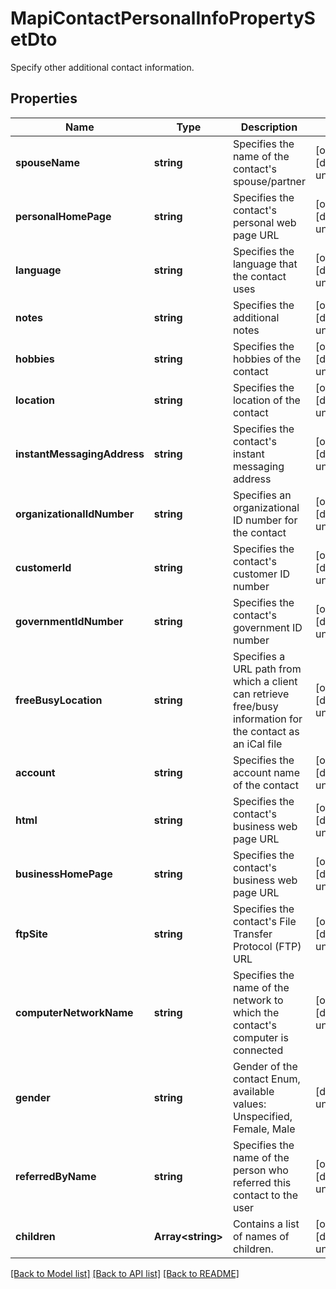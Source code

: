 # MapiContactPersonalInfoPropertySetDto

Specify other additional contact information.             

## Properties
Name | Type | Description | Notes
---- | ---- | ----------- | -----
**spouseName** | **string** | Specifies the name of the contact's spouse/partner              | [optional] [default to undefined]
**personalHomePage** | **string** | Specifies the contact's personal web page URL              | [optional] [default to undefined]
**language** | **string** | Specifies the language that the contact uses              | [optional] [default to undefined]
**notes** | **string** | Specifies the additional notes              | [optional] [default to undefined]
**hobbies** | **string** | Specifies the hobbies of the contact              | [optional] [default to undefined]
**location** | **string** | Specifies the location of the contact              | [optional] [default to undefined]
**instantMessagingAddress** | **string** | Specifies the contact's instant messaging address              | [optional] [default to undefined]
**organizationalIdNumber** | **string** | Specifies an organizational ID number for the contact              | [optional] [default to undefined]
**customerId** | **string** | Specifies the contact's customer ID number              | [optional] [default to undefined]
**governmentIdNumber** | **string** | Specifies the contact's government ID number              | [optional] [default to undefined]
**freeBusyLocation** | **string** | Specifies a URL path from which a client can retrieve free/busy information for the contact as an iCal file              | [optional] [default to undefined]
**account** | **string** | Specifies the account name of the contact              | [optional] [default to undefined]
**html** | **string** | Specifies the contact's business web page URL              | [optional] [default to undefined]
**businessHomePage** | **string** | Specifies the contact's business web page URL              | [optional] [default to undefined]
**ftpSite** | **string** | Specifies the contact's File Transfer Protocol (FTP) URL              | [optional] [default to undefined]
**computerNetworkName** | **string** | Specifies the name of the network to which the contact's computer is connected              | [optional] [default to undefined]
**gender** | **string** | Gender of the contact Enum, available values: Unspecified, Female, Male | [default to undefined]
**referredByName** | **string** | Specifies the name of the person who referred this contact to the user              | [optional] [default to undefined]
**children** | **Array&lt;string&gt;** | Contains a list of names of children.              | [optional] [default to undefined]


[[Back to Model list]](README.md#documentation-for-models) [[Back to API list]](README.md#documentation-for-api-endpoints) [[Back to README]](README.md)
